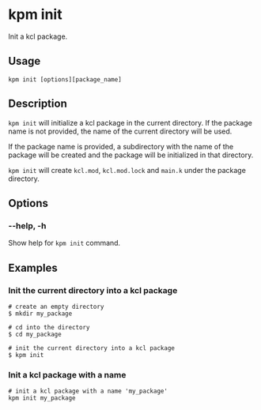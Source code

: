 # kpm init

Init a kcl package.

## Usage

```shell
kpm init [options][package_name]
```

## Description

`kpm init` will initialize a kcl package in the current directory. If the package name is not provided, the name of the current directory will be used.

If the package name is provided, a subdirectory with the name of the package will be created and the package will be initialized in that directory.

`kpm init` will create `kcl.mod`, `kcl.mod.lock` and `main.k` under the package directory.

## Options

### --help, -h

Show help for `kpm init` command.

## Examples

### Init the current directory into a kcl package

```shell
# create an empty directory
$ mkdir my_package

# cd into the directory
$ cd my_package

# init the current directory into a kcl package
$ kpm init
```

### Init a kcl package with a name

```shell
# init a kcl package with a name 'my_package'
kpm init my_package
```
